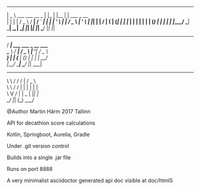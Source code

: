   ____                          _     _       _                 
 |  _ \    ___    ___    __ _  | |_  | |__   | |   ___    _ __  
 | | | |  / _ \  / __|  / _` | | __| | '_ \  | |  / _ \  | '_ \ 
 | |_| | |  __/ | (__  | (_| | | |_  | | | | | | | (_) | | | | |
 |____/   \___|  \___|  \__,_|  \__| |_| |_| |_|  \___/  |_| |_|
  ____                                                          
 / ___|    ___    ___    _ __    ___                            
 \___ \   / __|  / _ \  | '__|  / _ \                           
  ___) | | (__  | (_) | | |    |  __/                           
 |____/   \___|  \___/  |_|     \___|                           
 __     __    _        ___                                      
 \ \   / /   / |      / _ \                                     
  \ \ / /    | |     | | | |                                    
   \ V /     | |  _  | |_| |                                    
    \_/      |_| (_)  \___/                                     
                              
							  
@Author Martin Härm 2017 Tallinn

API for decathlon score calculations

Kotlin, Springboot, Aurelia, Gradle

Under .git version control

Builds into a single .jar file

Runs on port 8888

A very minimalist asciidoctor generated api doc visible at doc/html5